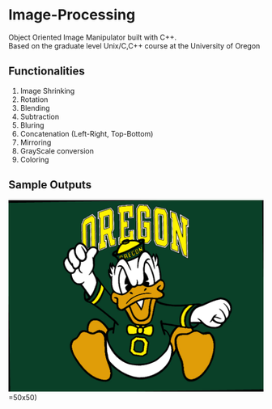 # Image-Processing
Object Oriented Image Manipulator built with C++. <br>
Based on the graduate level Unix/C,C++ course at the University of Oregon


## Functionalities
1. Image Shrinking <br>
2. Rotation <br>
3. Blending <br>
4. Subtraction <br>
5. Bluring <br>
6. Concatenation (Left-Right, Top-Bottom) <br>
7. Mirroring <br>
8. GrayScale conversion <br>
9. Coloring <br>


## Sample Outputs
![](https://github.com/aobaruwa/Image-Processing/blob/main/images/puddles.png) =50x50)
